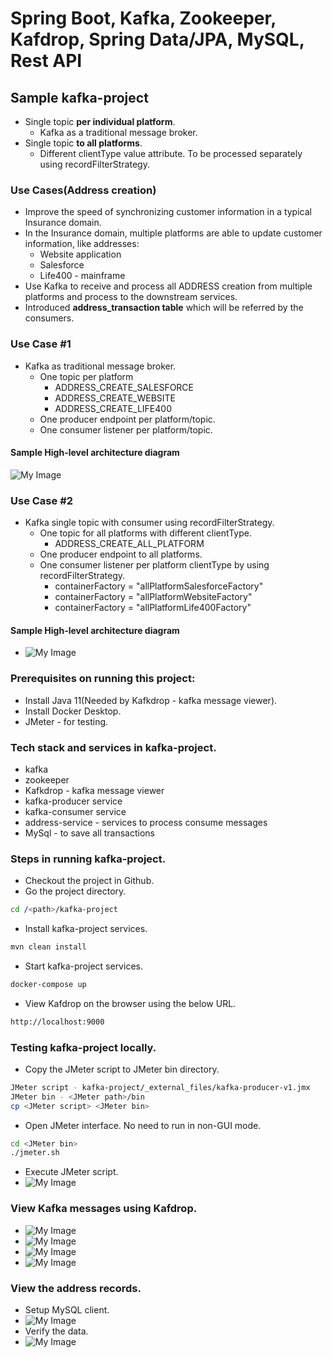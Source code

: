 # Spring Boot, Kafka, Zookeeper, Kafdrop, Spring Data/JPA, MySQL, Rest API
## Sample kafka-project
- Single topic <b>per individual platform</b>.
  - Kafka as a traditional message broker.
- Single topic <b>to all platforms</b>.
  - Different clientType value attribute. To be processed separately using recordFilterStrategy.

### Use Cases(Address creation)
* Improve the speed of synchronizing customer information in a typical Insurance domain.
* In the Insurance domain, multiple platforms are able to update customer information, like addresses:
  * Website application
  * Salesforce
  * Life400 - mainframe
* Use Kafka to receive and process all ADDRESS creation from multiple platforms and process to the downstream services.
* Introduced <b>address_transaction table</b> which will be referred by the consumers.

### Use Case #1
* Kafka as traditional message broker.
  * One topic per platform
    * ADDRESS_CREATE_SALESFORCE
    * ADDRESS_CREATE_WEBSITE
    * ADDRESS_CREATE_LIFE400
  * One producer endpoint per platform/topic.
  * One consumer listener per platform/topic.
#### Sample High-level architecture diagram
  ![My Image](./_external_files/kafka-demo-Sample1-NormalQueue.png)

### Use Case #2
* Kafka single topic with consumer using recordFilterStrategy.
  * One topic for all platforms with different clientType.
    * ADDRESS_CREATE_ALL_PLATFORM
  * One producer endpoint to all platforms.
  * One consumer listener per platform clientType by using recordFilterStrategy.
    * containerFactory = "allPlatformSalesforceFactory"
    * containerFactory = "allPlatformWebsiteFactory"
    * containerFactory = "allPlatformLife400Factory"
#### Sample High-level architecture diagram
* ![My Image](./_external_files/kafka-demo-Sample2-Filter.png)


### Prerequisites on running this project:
- Install Java 11(Needed by Kafkdrop - kafka message viewer).
- Install Docker Desktop.
- JMeter - for testing.

### Tech stack and services in kafka-project.
- kafka
- zookeeper
- Kafkdrop - kafka message viewer
- kafka-producer service
- kafka-consumer service
- address-service - services to process consume messages
- MySql - to save all transactions

### Steps in running kafka-project.
- Checkout the project in Github.
- Go the project directory.
```bash
cd /<path>/kafka-project
```
- Install kafka-project services.
```bash
mvn clean install
```
- Start kafka-project services.
```bash
docker-compose up
```
- View Kafdrop on the browser using the below URL.
```bash
http://localhost:9000
```

### Testing kafka-project locally.
- Copy the JMeter script to JMeter bin directory.
```bash
JMeter script - kafka-project/_external_files/kafka-producer-v1.jmx
JMeter bin - <JMeter path>/bin
cp <JMeter script> <JMeter bin>
```
- Open JMeter interface. No need to run in non-GUI mode.
```bash
cd <JMeter bin>
./jmeter.sh
```
- Execute JMeter script.
- ![My Image](./_external_files/jmeter.sh.jpg)

### View Kafka messages using Kafdrop.
- ![My Image](./_external_files/kafka-overview1.jpg)
- ![My Image](./_external_files/kafka-overview2.jpg)
- ![My Image](./_external_files/kafka-overview3.jpg)
- ![My Image](./_external_files/kafka-overview4.jpg)

### View the address records.
- Setup MySQL client.
- ![My Image](./_external_files/mysql1.jpg)
- Verify the data.
- ![My Image](./_external_files/mysql2.jpg)